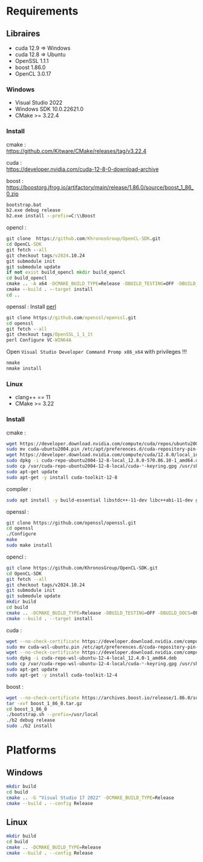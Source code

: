 # Requirements
  
## Libraires
- cuda 12.9 => Windows
- cuda 12.8 => Ubuntu
- OpenSSL 1.1.1
- boost 1.86.0
- OpenCL 3.0.17
  
### Windows
- Visual Studio 2022
- Windows SDK 10.0.22621.0
- CMake >= 3.22.4

### Install
cmake :  
https://github.com/Kitware/CMake/releases/tag/v3.22.4  
  
cuda :  
https://developer.nvidia.com/cuda-12-8-0-download-archive  
  
boost :  
https://boostorg.jfrog.io/artifactory/main/release/1.86.0/source/boost_1_86_0.zip  
```bat
bootstrap.bat
b2.exe debug release
b2.exe install --prefix=C:\\Boost
```
  
opencl : 
```bat
git clone  https://github.com/KhronosGroup/OpenCL-SDK.git
cd OpenCL-SDK
git fetch --all
git checkout tags/v2024.10.24
git submodule init
git submodule update
if not exist build_opencl mkdir build_opencl
cd build_opencl
cmake .. -A x64 -DCMAKE_BUILD_TYPE=Release -DBUILD_TESTING=OFF -DBUILD_DOCS=OFF -DBUILD_EXAMPLES=OFF -DBUILD_TESTS=OFF -DOPENCL_SDK_BUILD_SAMPLES=ON -DOPENCL_SDK_TEST_SAMPLES=OFF -DCMAKE_INSTALL_PREFIX=C:/OpenCL
cmake --build . --target install
cd ..
```
  
openssl :
Install [perl](https://github.com/openssl/openssl/blob/master/NOTES-PERL.md)
```bat
git clone https://github.com/openssl/openssl.git
cd openssl
git fetch --all
git checkout tags/OpenSSL_1_1_1t
perl Configure VC-WIN64A
```
Open `Visual Studio Developer Command Promp x86_x64` with privileges !!!
```bat
nmake
nmake install
```
  
### Linux
- clang++ == 11
- CMake >= 3.22

### Install
cmake :
```sh
wget https://developer.download.nvidia.com/compute/cuda/repos/ubuntu2004/x86_64/cuda-ubuntu2004.pin --no-check-certificate
sudo mv cuda-ubuntu2004.pin /etc/apt/preferences.d/cuda-repository-pin-600
wget https://developer.download.nvidia.com/compute/cuda/12.8.0/local_installers/cuda-repo-ubuntu2004-12-8-local_12.8.0-570.86.10-1_amd64.deb --no-check-certificate
sudo dpkg -i cuda-repo-ubuntu2004-12-8-local_12.8.0-570.86.10-1_amd64.deb
sudo cp /var/cuda-repo-ubuntu2004-12-8-local/cuda-*-keyring.gpg /usr/share/keyrings/
sudo apt-get update
sudo apt-get -y install cuda-toolkit-12-8
```

  
compiler :
```sh
sudo apt install -y build-essential libstdc++-11-dev libc++abi-11-dev gnutls-dev cppcheck checkinstall clang-11 libx11-dev
```
  
openssl :
```sh
git clone https://github.com/openssl/openssl.git
cd openssl
./Configure
make
sudo make install
```
  
opencl :
```sh
git clone https://github.com/KhronosGroup/OpenCL-SDK.git
cd OpenCL-SDK
git fetch --all
git checkout tags/v2024.10.24
git submodule init
git submodule update
mkdir build
cd build
cmake .. -DCMAKE_BUILD_TYPE=Release -DBUILD_TESTING=OFF -DBUILD_DOCS=OFF -DBUILD_EXAMPLES=OFF -DBUILD_TESTS=OFF -DOPENCL_SDK_BUILD_SAMPLES=OFF -DOPENCL_SDK_TEST_SAMPLES=OFF -DCMAKE_INSTALL_PREFIX=/usr/local
cmake --build . --target install
```
  
cuda :
```sh
wget --no-check-certificate https://developer.download.nvidia.com/compute/cuda/repos/wsl-ubuntu/x86_64/cuda-wsl-ubuntu.pin
sudo mv cuda-wsl-ubuntu.pin /etc/apt/preferences.d/cuda-repository-pin-600
wget --no-check-certificate https://developer.download.nvidia.com/compute/cuda/12.4.0/local_installers/cuda-repo-wsl-ubuntu-12-4-local_12.4.0-1_amd64.deb
sudo dpkg -i cuda-repo-wsl-ubuntu-12-4-local_12.4.0-1_amd64.deb
sudo cp /var/cuda-repo-wsl-ubuntu-12-4-local/cuda-*-keyring.gpg /usr/share/keyrings/
sudo apt-get update
sudo apt-get -y install cuda-toolkit-12-4
```
  
boost :
```sh
wget --no-check-certificate https://archives.boost.io/release/1.86.0/source/boost_1_86_0.tar.gz
tar -xvf boost_1_86_0.tar.gz
cd boost_1_86_0
./bootstrap.sh --prefix=/usr/local
./b2 debug release
sudo ./b2 install
```
  
# Platforms
  
## Windows
```sh
mkdir build
cd build
cmake .. -G "Visual Studio 17 2022" -DCMAKE_BUILD_TYPE=Release
cmake --build . --config Release
```
  
## Linux
```sh
mkdir build
cd build
cmake .. -DCMAKE_BUILD_TYPE=Release
cmake --build . --config Release
```
